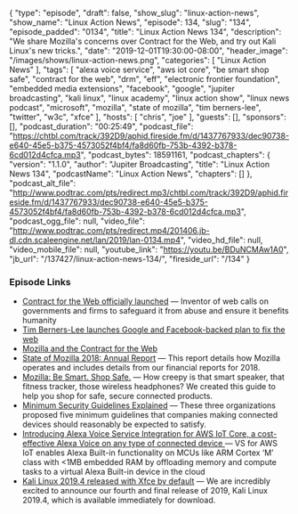{
  "type": "episode",
  "draft": false,
  "show_slug": "linux-action-news",
  "show_name": "Linux Action News",
  "episode": 134,
  "slug": "134",
  "episode_padded": "0134",
  "title": "Linux Action News 134",
  "description": "We share Mozilla's concerns over Contract for the Web, and try out Kali Linux's new tricks.",
  "date": "2019-12-01T19:30:00-08:00",
  "header_image": "/images/shows/linux-action-news.png",
  "categories": [
    "Linux Action News"
  ],
  "tags": [
    "alexa voice service",
    "aws iot core",
    "be smart shop safe",
    "contract for the web",
    "drm",
    "eff",
    "electronic frontier foundation",
    "embedded media extensions",
    "facebook",
    "google",
    "jupiter broadcasting",
    "kali linux",
    "linux academy",
    "linux action show",
    "linux news podcast",
    "microsoft",
    "mozilla",
    "state of mozilla",
    "tim berners-lee",
    "twitter",
    "w3c",
    "xfce"
  ],
  "hosts": [
    "chris",
    "joe"
  ],
  "guests": [],
  "sponsors": [],
  "podcast_duration": "00:25:49",
  "podcast_file": "https://chtbl.com/track/392D9/aphid.fireside.fm/d/1437767933/dec90738-e640-45e5-b375-4573052f4bf4/fa8d60fb-753b-4392-b378-6cd012d4cfca.mp3",
  "podcast_bytes": 18591161,
  "podcast_chapters": {
    "version": "1.1.0",
    "author": "Jupiter Broadcasting",
    "title": "Linux Action News 134",
    "podcastName": "Linux Action News",
    "chapters": []
  },
  "podcast_alt_file": "http://www.podtrac.com/pts/redirect.mp3/chtbl.com/track/392D9/aphid.fireside.fm/d/1437767933/dec90738-e640-45e5-b375-4573052f4bf4/fa8d60fb-753b-4392-b378-6cd012d4cfca.mp3",
  "podcast_ogg_file": null,
  "video_file": "http://www.podtrac.com/pts/redirect.mp4/201406.jb-dl.cdn.scaleengine.net/lan/2019/lan-0134.mp4",
  "video_hd_file": null,
  "video_mobile_file": null,
  "youtube_link": "https://youtu.be/BDuNCMAw1A0",
  "jb_url": "/137427/linux-action-news-134/",
  "fireside_url": "/134"
}


### Episode Links

  * [Contract for the Web officially launched](https://www.theguardian.com/technology/2019/nov/24/tim-berners-lee-unveils-global-plan-to-save-the-internet "Contract for the Web officially launched") — Inventor of web calls on governments and firms to safeguard it from abuse and ensure it benefits humanity
  * [Tim Berners-Lee launches Google and Facebook-backed plan to fix the web](https://www.theverge.com/2019/11/25/20981502/contract-for-the-web-tim-berners-lee-google-facebook-principles-techlash "Tim Berners-Lee launches Google and Facebook-backed plan to fix the web")
  * [Mozilla and the Contract for the Web](https://blog.mozilla.org/blog/2019/11/28/mozilla-and-the-contract-for-the-web/ "Mozilla and the Contract for the Web")
  * [State of Mozilla 2018: Annual Report](https://blog.mozilla.org/blog/2019/11/21/state-of-mozilla-2018-annual-report/ "State of Mozilla 2018: Annual Report") — This report details how Mozilla operates and includes details from our financial reports for 2018. 
  * [Mozilla: Be Smart. Shop Safe.](https://foundation.mozilla.org/en/privacynotincluded/ "Mozilla: Be Smart. Shop Safe.") — How creepy is that smart speaker, that fitness tracker, those wireless headphones? We created this guide to help you shop for safe, secure connected products.
  * [Minimum Security Guidelines Explained](https://foundation.mozilla.org/en/privacynotincluded/about/meets-minimum-security-standards "Minimum Security Guidelines Explained") — These three organizations proposed five minimum guidelines that companies making connected devices should reasonably be expected to satisfy.
  * [Introducing Alexa Voice Service Integration for AWS IoT Core, a cost-effective Alexa Voice on any type of connected device ](https://aws.amazon.com/blogs/iot/introducing-alexa-voice-service-integration-for-aws-iot-core/ "Introducing Alexa Voice Service Integration for AWS IoT Core, a cost-effective Alexa Voice on any type of connected device ") — VS for AWS IoT enables Alexa Built-in functionality on MCUs like ARM Cortex ‘M’ class with <1MB embedded RAM by offloading memory and compute tasks to a virtual Alexa Built-in device in the cloud
  * [Kali Linux 2019.4 released with Xfce by default](https://www.kali.org/news/kali-linux-2019-4-release/ "Kali Linux 2019.4 released with Xfce by default") — We are incredibly excited to announce our fourth and final release of 2019, Kali Linux 2019.4, which is available immediately for download.



